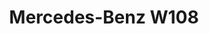 ---
layout: vehicle
title: Mercedes-Benz W108

make: Mercedes-Benz
type: W108 280 S
year: 1971
ccm: 2778
ps: 140
owner: 
  name: Josef Kollegger
  gender: m
images:
  - url: mercedes-benz-w108-280-s.jpg
  - url: mercedes-benz-w108-280-s-emblem.jpg
  - url: mercedes-benz-w108-280-s-heck.jpg
---